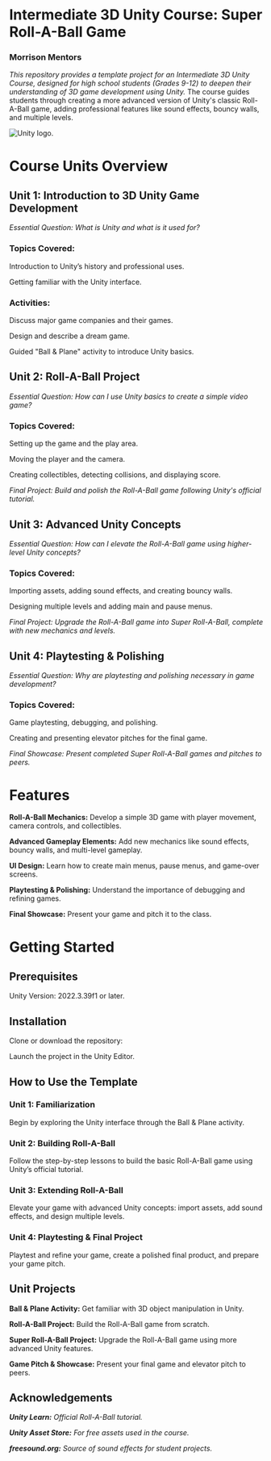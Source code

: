 # Intermediate 3D Unity Course: Super Roll-A-Ball Game
### Morrison Mentors
_This repository provides a template project for an Intermediate 3D Unity Course, designed for high school students (Grades 9-12) to deepen their understanding of 3D game development using Unity._ The course guides students through creating a more advanced version of Unity's classic Roll-A-Ball game, adding professional features like sound effects, bouncy walls, and multiple levels.

![Unity logo.](https://logos-world.net/wp-content/uploads/2023/01/Unity-Logo.png)

# Course Units Overview
## Unit 1: Introduction to 3D Unity Game Development
_Essential Question: What is Unity and what is it used for?_

### Topics Covered:

Introduction to Unity’s history and professional uses.

Getting familiar with the Unity interface.

### Activities:

Discuss major game companies and their games.

Design and describe a dream game.

Guided "Ball & Plane" activity to introduce Unity basics.

## Unit 2: Roll-A-Ball Project
_Essential Question: How can I use Unity basics to create a simple video game?_

### Topics Covered:

Setting up the game and the play area.

Moving the player and the camera.

Creating collectibles, detecting collisions, and displaying score.

_Final Project:
Build and polish the Roll-A-Ball game following Unity's official tutorial._

## Unit 3: Advanced Unity Concepts
_Essential Question: How can I elevate the Roll-A-Ball game using higher-level Unity concepts?_

### Topics Covered:

Importing assets, adding sound effects, and creating bouncy walls.

Designing multiple levels and adding main and pause menus.

_Final Project:
Upgrade the Roll-A-Ball game into Super Roll-A-Ball, complete with new mechanics and levels._

## Unit 4: Playtesting & Polishing
_Essential Question: Why are playtesting and polishing necessary in game development?_

### Topics Covered:

Game playtesting, debugging, and polishing.

Creating and presenting elevator pitches for the final game.

_Final Showcase:
Present completed Super Roll-A-Ball games and pitches to peers._

# Features
**Roll-A-Ball Mechanics:** Develop a simple 3D game with player movement, camera controls, and collectibles.

**Advanced Gameplay Elements:** Add new mechanics like sound effects, bouncy walls, and multi-level gameplay.

**UI Design:** Learn how to create main menus, pause menus, and game-over screens.

**Playtesting & Polishing:** Understand the importance of debugging and refining games.

**Final Showcase:** Present your game and pitch it to the class.

# Getting Started
## Prerequisites
Unity Version: 2022.3.39f1 or later.

## Installation
Clone or download the repository:

Launch the project in the Unity Editor.

## How to Use the Template
### Unit 1: Familiarization

Begin by exploring the Unity interface through the Ball & Plane activity.

### Unit 2: Building Roll-A-Ball

Follow the step-by-step lessons to build the basic Roll-A-Ball game using Unity’s official tutorial.

### Unit 3: Extending Roll-A-Ball

Elevate your game with advanced Unity concepts: import assets, add sound effects, and design multiple levels.

### Unit 4: Playtesting & Final Project

Playtest and refine your game, create a polished final product, and prepare your game pitch.

## Unit Projects
**Ball & Plane Activity:** Get familiar with 3D object manipulation in Unity.

**Roll-A-Ball Project:** Build the Roll-A-Ball game from scratch.

**Super Roll-A-Ball Project:** Upgrade the Roll-A-Ball game using more advanced Unity features.

**Game Pitch & Showcase:** Present your final game and elevator pitch to peers.

## Acknowledgements

_**Unity Learn:** Official Roll-A-Ball tutorial._

_**Unity Asset Store:** For free assets used in the course._

_**freesound.org:** Source of sound effects for student projects._
